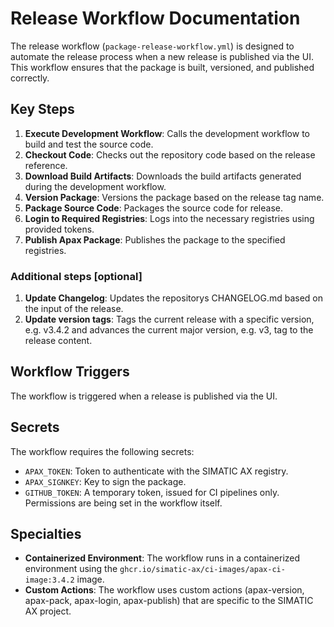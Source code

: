 # Release Workflow Documentation

The release workflow (`package-release-workflow.yml`) is designed to automate the release process when a new release is published via the UI. This workflow ensures that the package is built, versioned, and published correctly.

## Key Steps

1. **Execute Development Workflow**: Calls the development workflow to build and test the source code.
2. **Checkout Code**: Checks out the repository code based on the release reference.
3. **Download Build Artifacts**: Downloads the build artifacts generated during the development workflow.
4. **Version Package**: Versions the package based on the release tag name.
5. **Package Source Code**: Packages the source code for release.
6. **Login to Required Registries**: Logs into the necessary registries using provided tokens.
7. **Publish Apax Package**: Publishes the package to the specified registries.

### Additional steps [optional]
1. **Update Changelog**: Updates the repositorys CHANGELOG.md based on the input of the release.
2. **Update version tags**: Tags the current release with a specific version, e.g. v3.4.2 and advances the current major version, e.g. v3, tag to the release content.

## Workflow Triggers

The workflow is triggered when a release is published via the UI.

## Secrets

The workflow requires the following secrets:
- `APAX_TOKEN`: Token to authenticate with the SIMATIC AX registry.
- `APAX_SIGNKEY`: Key to sign the package.
- `GITHUB_TOKEN`: A temporary token, issued for CI pipelines only. Permissions are being set in the workflow itself.

## Specialties

- **Containerized Environment**: The workflow runs in a containerized environment using the `ghcr.io/simatic-ax/ci-images/apax-ci-image:3.4.2` image.
- **Custom Actions**: The workflow uses custom actions (apax-version, apax-pack, apax-login, apax-publish) that are specific to the SIMATIC AX project.